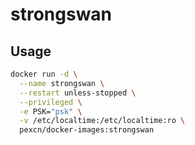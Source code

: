 # strongswan

## Usage

```bash
docker run -d \
  --name strongswan \
  --restart unless-stopped \
  --privileged \
  -e PSK="psk" \
  -v /etc/localtime:/etc/localtime:ro \
  pexcn/docker-images:strongswan
```
